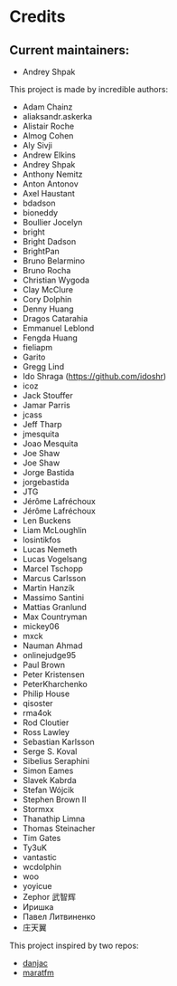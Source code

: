 # Credits

## Current maintainers:

- Andrey Shpak

This project is made by incredible authors:

- Adam Chainz
- aliaksandr.askerka
- Alistair Roche
- Almog Cohen
- Aly Sivji
- Andrew Elkins
- Andrey Shpak
- Anthony Nemitz
- Anton Antonov
- Axel Haustant
- bdadson
- bioneddy
- Boullier Jocelyn
- bright
- Bright Dadson
- BrightPan
- Bruno Belarmino
- Bruno Rocha
- Christian Wygoda
- Clay McClure
- Cory Dolphin
- Denny Huang
- Dragos Catarahia
- Emmanuel Leblond
- Fengda Huang
- fieliapm
- Garito
- Gregg Lind
- Ido Shraga (https://github.com/idoshr)
- icoz
- Jack Stouffer
- Jamar Parris
- jcass
- Jeff Tharp
- jmesquita
- Joao Mesquita
- Joe Shaw
- Joe Shaw
- Jorge Bastida
- jorgebastida
- JTG
- Jérôme Lafréchoux
- Jérôme Lafréchoux
- Len Buckens
- Liam McLoughlin
- losintikfos
- Lucas Nemeth
- Lucas Vogelsang
- Marcel Tschopp
- Marcus Carlsson
- Martin Hanzík
- Massimo Santini
- Mattias Granlund
- Max Countryman
- mickey06
- mxck
- Nauman Ahmad
- onlinejudge95
- Paul Brown
- Peter Kristensen
- PeterKharchenko
- Philip House
- qisoster
- rma4ok
- Rod Cloutier
- Ross Lawley
- Sebastian Karlsson
- Serge S. Koval
- Sibelius Seraphini
- Simon Eames
- Slavek Kabrda
- Stefan Wójcik
- Stephen Brown II
- Stormxx
- Thanathip Limna
- Thomas Steinacher
- Tim Gates
- Ty3uK
- vantastic
- wcdolphin
- woo
- yoyicue
- Zephor 武智辉
- Иришка
- Павел Литвиненко
- 庄天翼

This project inspired by two repos:

- [danjac]
- [maratfm]

[danjac]: https://bitbucket.org/danjac/flask-mongoengine
[maratfm]: https://bitbucket.org/maratfm/wtforms
